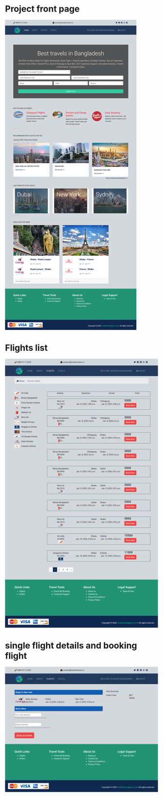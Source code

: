 # Project front page
![front page](./insider_express.png)

# Flights list
![front page](./insider_express_2.png)

# single flight details and booking flight
![front page](./insider_express_3.png)